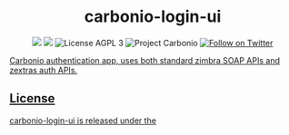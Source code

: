 <!--
SPDX-FileCopyrightText: 2022 Zextras <https://www.zextras.com>

SPDX-License-Identifier: CC0-1.0
-->

<div align="center">
  <h1>carbonio-login-ui</h1>
</div>

<p align="center">
  <a href="https://github.com/zextras/carbonio-login-ui/graphs/contributors" alt="Contributors">
  <img src="https://img.shields.io/github/contributors/zextras/carbonio-login-ui" /></a>
  <a href="https://github.com/zextras/carbonio-login-ui/pulse" alt="Activity">
  <img src="https://img.shields.io/github/commit-activity/m/zextras/carbonio-login-ui" /></a>
  <img src="https://img.shields.io/badge/license-AGPL%203-green" alt="License AGPL 3">
  <img src="https://img.shields.io/badge/project-carbonio-informational" alt="Project Carbonio">
  <a href="https://twitter.com/intent/follow?screen_name=zextras">
  <img src="https://img.shields.io/twitter/follow/zextras?style=social&logo=twitter" alt="Follow on Twitter"></>
</p>

<p>
  Carbonio authentication app, uses both standard zimbra SOAP APIs and zextras auth APIs.
</p>

<h2>License</h2>

<p>
carbonio-login-ui is released under the <a href="https://www.gnu.org/licenses/agpl-3.0.en.html" alt="GNU Affero >
</p>

